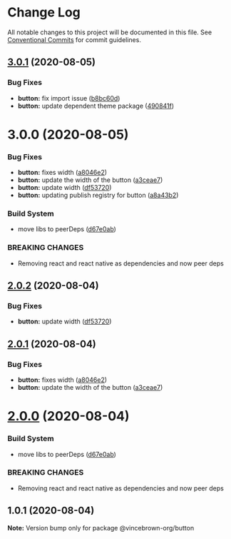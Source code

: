 # Change Log

All notable changes to this project will be documented in this file.
See [Conventional Commits](https://conventionalcommits.org) for commit guidelines.

## [3.0.1](https://github.com/vincebrown/lerna-component-library/compare/@vincebrown/button@3.0.0...@vincebrown/button@3.0.1) (2020-08-05)


### Bug Fixes

* **button:** fix import issue ([b8bc60d](https://github.com/vincebrown/lerna-component-library/commit/b8bc60d6a0cbccbef4e39660c7f6724ddef8df3a))
* **button:** update dependent theme package ([490841f](https://github.com/vincebrown/lerna-component-library/commit/490841fe4dc7e47913e50f6b391a6261ee31da64))





# 3.0.0 (2020-08-05)


### Bug Fixes

* **button:** fixes width ([a8046e2](https://github.com/vincebrown/lerna-component-library/commit/a8046e24da6a7ba008d410b931e6c53094505e5c))
* **button:** update the width of the button ([a3ceae7](https://github.com/vincebrown/lerna-component-library/commit/a3ceae797145834ef26b5cedc509bfd63024f7a4))
* **button:** update width ([df53720](https://github.com/vincebrown/lerna-component-library/commit/df537203b9acd1fee473bff97ab1fc442e66c885))
* **button:** updating publish registry for button ([a8a43b2](https://github.com/vincebrown/lerna-component-library/commit/a8a43b25de8aa14c72e0165a20af5cc8709acc8a))


### Build System

* move libs to peerDeps ([d67e0ab](https://github.com/vincebrown/lerna-component-library/commit/d67e0abf95f081d53f83905891006057b01dcb14))


### BREAKING CHANGES

* Removing react and react native as dependencies and now peer deps





## [2.0.2](https://github.com/vincebrown/lerna-component-library/compare/@vincebrown-org/button@2.0.1...@vincebrown-org/button@2.0.2) (2020-08-04)


### Bug Fixes

* **button:** update width ([df53720](https://github.com/vincebrown/lerna-component-library/commit/df537203b9acd1fee473bff97ab1fc442e66c885))





## [2.0.1](https://github.com/vincebrown/lerna-component-library/compare/@vincebrown-org/button@2.0.0...@vincebrown-org/button@2.0.1) (2020-08-04)


### Bug Fixes

* **button:** fixes width ([a8046e2](https://github.com/vincebrown/lerna-component-library/commit/a8046e24da6a7ba008d410b931e6c53094505e5c))
* **button:** update the width of the button ([a3ceae7](https://github.com/vincebrown/lerna-component-library/commit/a3ceae797145834ef26b5cedc509bfd63024f7a4))





# [2.0.0](https://github.com/vincebrown/lerna-component-library/compare/@vincebrown-org/button@1.0.1...@vincebrown-org/button@2.0.0) (2020-08-04)


### Build System

* move libs to peerDeps ([d67e0ab](https://github.com/vincebrown/lerna-component-library/commit/d67e0abf95f081d53f83905891006057b01dcb14))


### BREAKING CHANGES

* Removing react and react native as dependencies and now peer deps





## 1.0.1 (2020-08-04)

**Note:** Version bump only for package @vincebrown-org/button
